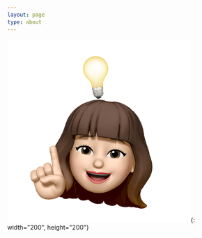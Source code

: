 ```yaml
---
layout: page
type: about
---
```


![](../assets/images/Elsie.jpeg){: width="200", height="200"}
